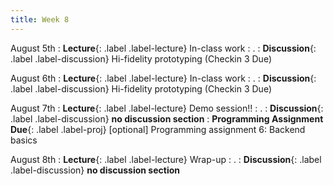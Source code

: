 ```yaml
---
title: Week 8
---
```


<!-- prettier-ignore-start -->

August 5th
: **Lecture**{: .label .label-lecture} In-class work
  : .
: **Discussion**{: .label .label-discussion} Hi-fidelity prototyping (Checkin 3 Due)

August 6th
: **Lecture**{: .label .label-lecture} In-class work
  : .
: **Discussion**{: .label .label-discussion} Hi-fidelity prototyping (Checkin 3 Due)

August 7th
: **Lecture**{: .label .label-lecture} Demo session!!
  : .
: **Discussion**{: .label .label-discussion} **no discussion section**
: **Programming Assignment Due**{: .label .label-proj} [optional] Programming assignment 6: Backend basics

August 8th
: **Lecture**{: .label .label-lecture} Wrap-up
  : .
: **Discussion**{: .label .label-discussion} **no discussion section**

<!-- prettier-ignore-end -->
